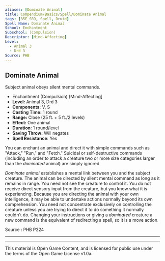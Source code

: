 ```yaml
---
aliases: [Dominate Animal]
title: Compendium/Basics/Spell/Dominate Animal
tags: [35E_SRD, Spell, Druid]
Spell Name: Dominate Animal
School: Enchantment
Subschool: (Compulsion)
Descriptor: [Mind-Affecting]
Level:
  - Animal 3
  - Drd 3
Source: PHB
---
```



## Dominate Animal

Subject animal obeys silent mental commands.

*   Enchantment (Compulsion) [Mind-Affecting]
*   **Level:** Animal 3, Drd 3
*   **Components:** V, S
*   **Casting Time:** 1 round
*   **Range:** Close (25 ft. + 5 ft./2 levels)
*   **Effect:** One animal
*   **Duration:** 1 round/level
*   **Saving Throw:** Will negates
*   **Spell Resistance:** Yes

<p>You can enchant an animal and direct it with simple commands such as "Attack," "Run," and "Fetch." Suicidal or self-destructive commands (including an order to attack a creature two or more size categories larger than the <i>dominated</i> animal) are simply ignored.</p><p><i>Dominate animal</i> establishes a mental link between you and the subject creature. The animal can be directed by silent mental command as long as it remains in range. You need not see the creature to control it. You do not receive direct sensory input from the creature, but you know what it is experiencing. Because you are directing the animal with your own intelligence, it may be able to undertake actions normally beyond its own comprehension. You need not concentrate exclusively on controlling the creature unless you are trying to direct it to do something it normally couldn't do. Changing your instructions or giving a <i>dominated</i> creature a new command is the equivalent of redirecting a spell, so it is a move action.</p>

Source : PHB P224

---

---

This material is Open Game Content, and is licensed for public use under
the terms of the Open Game License v1.0a.
